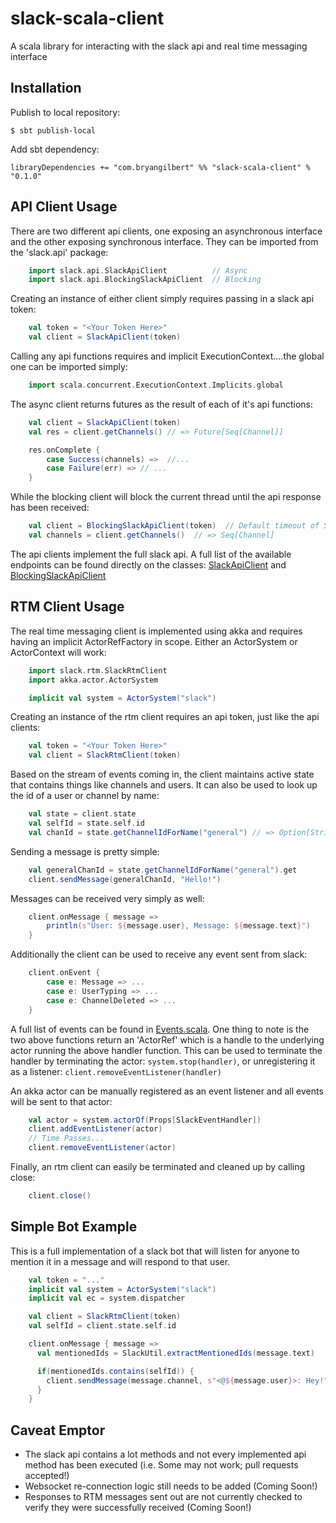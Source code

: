 slack-scala-client
==================

A scala library for interacting with the slack api and real time messaging interface


Installation
------------

Publish to local repository:

    $ sbt publish-local

Add sbt dependency:

    libraryDependencies += "com.bryangilbert" %% "slack-scala-client" % "0.1.0"


API Client Usage
----------------

There are two different api clients, one exposing an asynchronous interface and the other exposing synchronous interface. They can be imported from the 'slack.api' package:

```scala
    import slack.api.SlackApiClient          // Async
    import slack.api.BlockingSlackApiClient  // Blocking
```

Creating an instance of either client simply requires passing in a slack api token:

```scala
    val token = "<Your Token Here>"
    val client = SlackApiClient(token)
```

Calling any api functions requires and implicit ExecutionContext....the global one can be imported simply:

```scala
    import scala.concurrent.ExecutionContext.Implicits.global
```

The async client returns futures as the result of each of it's api functions:

```scala
    val client = SlackApiClient(token)
    val res = client.getChannels() // => Future[Seq[Channel]]

    res.onComplete {
        case Success(channels) =>  //...
        case Failure(err) => // ...
    }
```

While the blocking client will block the current thread until the api response has been received:

```scala
    val client = BlockingSlackApiClient(token)  // Default timeout of 5 seconds
    val channels = client.getChannels()  // => Seq[Channel]
```

The api clients implement the full slack api. A full list of the available endpoints can be found directly on the classes: [SlackApiClient](src/main/scala/slack/api/SlackApiClient.scala) and [BlockingSlackApiClient](src/main/scala/slack/api/BlockingSlackApiClient.scala)


RTM Client Usage
----------------

The real time messaging client is implemented using akka and requires having an implicit ActorRefFactory in scope. Either an ActorSystem or ActorContext will work:

```scala
    import slack.rtm.SlackRtmClient
    import akka.actor.ActorSystem

    implicit val system = ActorSystem("slack")
```

Creating an instance of the rtm client requires an api token, just like the api clients:

```scala
    val token = "<Your Token Here>"
    val client = SlackRtmClient(token)
```

Based on the stream of events coming in, the client maintains active state that contains things like channels and users. It can also be used to look up the id of a user or channel by name:

```scala
    val state = client.state
    val selfId = state.self.id
    val chanId = state.getChannelIdForName("general") // => Option[String]
```

Sending a message is pretty simple:

```scala
    val generalChanId = state.getChannelIdForName("general").get
    client.sendMessage(generalChanId, "Hello!")
```

Messages can be received very simply as well:

```scala
    client.onMessage { message =>
        println(s"User: ${message.user}, Message: ${message.text}")
    }
```

Additionally the client can be used to receive any event sent from slack:

```scala
    client.onEvent {
        case e: Message => ...
        case e: UserTyping => ...
        case e: ChannelDeleted => ...
    }
```

A full list of events can be found in [Events.scala](src/main/scala/slack/models/Events.scala). One thing to note is the two above functions return an 'ActorRef' which is a handle to the underlying actor running the above handler function. This can be used to terminate the handler by terminating the actor: ```system.stop(handler)```, or unregistering it as a listener: ```client.removeEventListener(handler)```

An akka actor can be manually registered as an event listener and all events will be sent to that actor:

```scala
    val actor = system.actorOf(Props[SlackEventHandler])
    client.addEventListener(actor)
    // Time Passes...
    client.removeEventListener(actor)
```

Finally, an rtm client can easily be terminated and cleaned up by calling close:

```scala
    client.close()
```


Simple Bot Example
------------------

This is a full implementation of a slack bot that will listen for anyone to mention it in a message and will respond to that user.

```scala
    val token = "..."
    implicit val system = ActorSystem("slack")
    implicit val ec = system.dispatcher

    val client = SlackRtmClient(token)
    val selfId = client.state.self.id

    client.onMessage { message =>
      val mentionedIds = SlackUtil.extractMentionedIds(message.text)

      if(mentionedIds.contains(selfId)) {
        client.sendMessage(message.channel, s"<@${message.user}>: Hey!")
      }
    }
```


Caveat Emptor
-------------

- The slack api contains a lot methods and not every implemented api method has been executed (i.e. Some may not work; pull requests accepted!)
- Websocket re-connection logic still needs to be added (Coming Soon!)
- Responses to RTM messages sent out are not currently checked to verify they were successfully received (Coming Soon!)